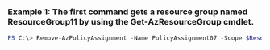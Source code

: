 ### Example 1: The first command gets a resource group named ResourceGroup11 by using the Get-AzResourceGroup cmdlet.
```powershell
PS C:\> Remove-AzPolicyAssignment -Name PolicyAssignment07 -Scope $ResourceGroup.ResourceId
```

